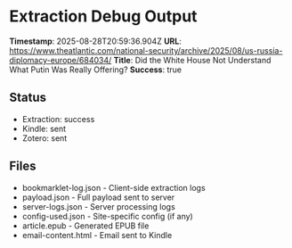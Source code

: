 # Extraction Debug Output

**Timestamp**: 2025-08-28T20:59:36.904Z
**URL**: https://www.theatlantic.com/national-security/archive/2025/08/us-russia-diplomacy-europe/684034/
**Title**: Did the White House Not Understand What Putin Was Really Offering?
**Success**: true

## Status
- Extraction: success
- Kindle: sent
- Zotero: sent

## Files
- bookmarklet-log.json - Client-side extraction logs
- payload.json - Full payload sent to server
- server-logs.json - Server processing logs
- config-used.json - Site-specific config (if any)
- article.epub - Generated EPUB file
- email-content.html - Email sent to Kindle
